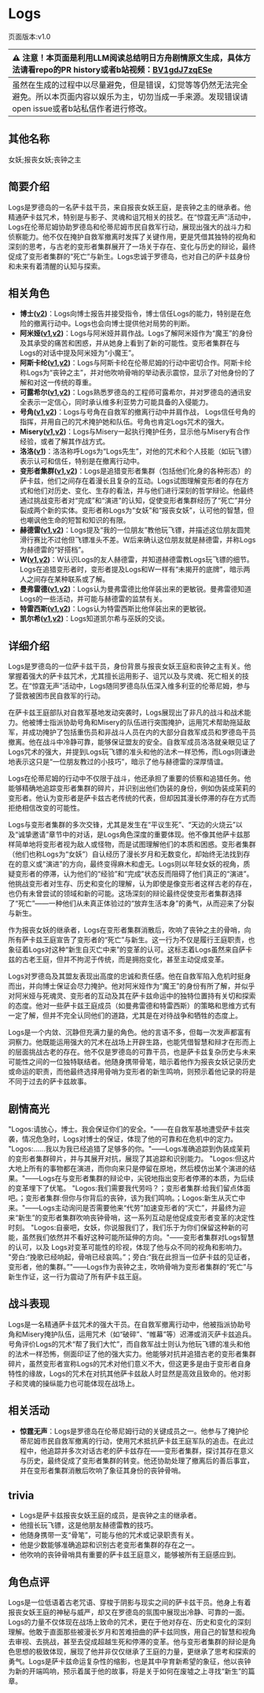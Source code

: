 # Logs
页面版本:v1.0
 

| :warning: 注意！本页面是利用LLM阅读总结明日方舟剧情原文生成，具体方法请看repo的PR history或者b站视频：[BV1gdJ7zqESe](https://www.bilibili.com/video/BV1gdJ7zqESe/)         |
|:----------------------------|
| 虽然在生成的过程中以尽量避免，但是错误，幻觉等等仍然无法完全避免。所以本页面内容以娱乐为主，切勿当成一手来源。发现错误请open issue或者b站私信作者进行修改。|



## 其他名称
女妖;报丧女妖;丧钟之主
## 简要介绍
Logs是罗德岛的一名萨卡兹干员，来自报丧女妖王庭，是丧钟之主的继承者。他精通萨卡兹咒术，特别是与影子、灵魂和诅咒相关的技艺。在“惊霆无声”活动中，Logs在伦蒂尼姆协助罗德岛和伦蒂尼姆市民自救军行动，展现出强大的战斗力和侦察能力。他不仅在掩护自救军撤离时发挥了关键作用，更是凭借其独特的视角和深刻的思考，与古老的变形者集群展开了一场关于存在、变化与历史的辩论，最终促成了变形者集群的“死亡”与新生。Logs忠诚于罗德岛，也对自己的萨卡兹身份和未来有着清醒的认知与探索。
## 相关角色
-   **博士([v2](../char_v3/extended_char_bo_shi.md))**：Logs向博士报告并接受指令，博士信任Logs的能力，特别是在危险的撤离行动中。Logs也会向博士提供他对局势的判断。
-   **阿米娅([v1](char_002_amiya.md),[v2](../char_v3/char_002_amiya.md))**：Logs与阿米娅并肩作战。Logs了解阿米娅作为“魔王”的身份及其承受的痛苦和困惑，并从她身上看到了新的可能性。变形者集群在与Logs的对话中提及阿米娅为“小魔王”。
-   **阿斯卡纶([v1](char_4132_ascln.md),[v2](../char_v3/char_4132_ascln.md))**：Logs与阿斯卡纶在伦蒂尼姆的行动中密切合作。阿斯卡纶称Logs为“丧钟之主”，并对他吹响骨哨的举动表示震惊，显示了对他身份的了解和对这一传统的尊重。
-   **可露希尔([v1](extended_char_ke_lu_xi_er.md),[v2](../char_v3/extended_char_ke_lu_xi_er.md))**：Logs熟悉罗德岛的工程师可露希尔，并对罗德岛的通讯安全表示一定信心，同时承认维多利亚势力可能具备的入侵能力。
-   **号角([v1](char_4039_horn.md),[v2](../char_v3/char_4039_horn.md))**：Logs与号角在自救军的撤离行动中并肩作战， Logs信任号角的指挥，并用自己的咒术掩护她和队伍。号角也肯定Logs咒术的强大。
-   **Misery([v1](char_615_acspec.md),[v2](../char_v3/char_615_acspec.md))**：Logs与Misery一起执行掩护任务，显示他与Misery有合作经验，或者了解其作战方式。
-   **洛洛([v1](char_4040_rockr.md))**：洛洛称呼Logs为“Logs先生”，对他的咒术和个人技能（如玩飞镖）表示认可和信任，特别是在撤离行动中。
-   **变形者集群([v1](extended_char_bian_xing_zhe_ji_qun.md),[v2](../char_v3/extended_char_bian_xing_zhe_ji_qun.md))**：Logs是追猎变形者集群（包括他们化身的各种形态）的萨卡兹，他们之间存在着漫长且复杂的互动。Logs试图理解变形者的存在方式和他们对历史、变化、生存的看法，并与他们进行深刻的哲学辩论。他最终通过挑战变形者对“完成”和“演进”的认知，促使变形者集群经历了“死亡”并分裂成两个新的实体。变形者称Logs为“女妖”和“报丧女妖”，认可他的智慧，但也嘲讽他生命的短暂和知识的有限。
-   **赫德雷([v1](char_4088_hodrer.md),[v2](../char_v3/char_4088_hodrer.md))**：Logs提及“我的一位朋友”教他玩飞镖，并描述这位朋友圆凳滑行赛比不过他但飞镖准头不差。W后来确认这位朋友就是赫德雷，并称Logs为赫德雷的“好搭档”。
-   **W([v1](char_113_cqbw.md),[v2](../char_v3/char_113_cqbw.md))**：W认识Logs的友人赫德雷，并知道赫德雷教Logs玩飞镖的细节。Logs在追猎变形者时，变形者提及Logs和W一样有“未揭开的底牌”，暗示两人之间存在某种联系或了解。
-   **曼弗雷德([v1](extended_char_man_fu_lei_de.md),[v2](../char_v3/extended_char_man_fu_lei_de.md))**：Logs认为曼弗雷德比他佯装出来的更敏锐。曼弗雷德知道Logs的一些活动，并可能与赫德雷的监禁有关。
-   **特雷西斯([v1](extended_char_te_lei_xi_si.md),[v2](../char_v3/extended_char_te_lei_xi_si.md))**：Logs认为特雷西斯比他佯装出来的更敏锐。
-   **凯尔希([v1](char_003_kalts.md),[v2](../char_v3/char_003_kalts.md))**：Logs知道凯尔希与巫妖的交谈。
## 详细介绍
Logs是罗德岛的一位萨卡兹干员，身份背景与报丧女妖王庭和丧钟之主有关。他掌握着强大的萨卡兹咒术，尤其擅长运用影子、诅咒以及与灵魂、死亡相关的技艺。在“惊霆无声”活动中，Logs随同罗德岛队伍深入维多利亚的伦蒂尼姆，参与了营救被困市民自救军的行动。

在萨卡兹王庭部队对自救军基地发动突袭时，Logs展现出了非凡的战斗和战术能力。他被博士指派协助号角和Misery的队伍进行突围掩护，运用咒术帮助拖延敌军，并成功掩护了包括重伤员和非战斗人员在内的大部分自救军成员和罗德岛干员撤离。他在战斗中冷静可靠，能够保证盟友的安全。自救军成员洛洛就亲眼见证了Logs咒术的强大，并提到Logs玩飞镖的准头和他的法术一样恐怖，而Logs则谦逊地表示这只是“一位朋友教过的小技巧”，暗示了他与赫德雷的深厚情谊。

 Logs在伦蒂尼姆的行动中不仅限于战斗，他还承担了重要的侦察和追猎任务。他能够精确地追踪变形者集群的碎片，并识别出他们伪装的身份，例如伪装成茉莉的变形者。他认为变形者是萨卡兹古老传统的代表，但却因其漫长停滞的存在方式而拒绝相信改变的可能性。

Logs与变形者集群的多次交锋，尤其是发生在“平议生死”、“天边的火烧云”以及“诚挚邀请”章节中的对话，是Logs角色深度的重要体现。他不像其他萨卡兹那样简单地将变形者视为敌人或怪物，而是试图理解他们的本质和困惑。变形者集群（他们也称Logs为“女妖”）自认经历了漫长岁月和无数变化，却始终无法找到存在的意义或“演进”的方向，最终变得麻木和虚无。Logs则以年轻女妖的视角，质疑变形者的停滞，认为他们的“经验”和“完成”状态反而阻碍了他们真正的“演进”。他挑战变形者对生存、历史和变化的理解，认为即使是像变形者这样古老的存在，也仍有未曾尝试的领域和新的可能。这场深刻的辩论最终促使变形者集群选择了“死亡”——一种他们从未真正体验过的“放弃生活本身”的勇气，从而迎来了分裂与新生。

作为报丧女妖的继承者，Logs在变形者集群消散后，吹响了丧钟之主的骨哨，向所有萨卡兹王庭宣告了变形者的“死亡”与新生。这一行为不仅是履行王庭职责，也象征着Logs对这种“新生自灭亡中来”的变革的认可。这标志着Logs虽然来自萨卡兹的古老王庭，但并不拘泥于传统，而是拥抱变化，甚至主动促成变革。

Logs对罗德岛及其盟友表现出高度的忠诚和责任感。他在自救军陷入危机时挺身而出，并向博士保证会尽力掩护。他对阿米娅作为“魔王”的身份有所了解，并似乎对阿米娅与死魂灵、变形者的互动及其在萨卡兹命运中的独特位置持有关切和探索的态度。他对一些萨卡兹王庭成员（如曼弗雷德和特雷西斯）的策略和思维方式有一定了解，但并不完全认同他们的道路，尤其是在对待战争和牺牲的态度上。

 Logs是一个内敛、沉静但充满力量的角色。他的言语不多，但每一次发声都富有洞察力。他既能运用强大的咒术在战场上开辟生路，也能凭借智慧和辩才在形而上的层面挑战古老的存在。他不仅是罗德岛的可靠干员，也是萨卡兹复杂历史与未来可能性之间的一位独特联结者。他随身携带骨笔，暗示着他作为报丧女妖记录历史或命运的职责，而他最终选择用骨哨为变形者的新生鸣响，则预示着他记录的将是不同于过去的萨卡兹故事。
## 剧情高光
"Logos:请放心，博士。我会保证你们的安全。"——在自救军基地遭受萨卡兹突袭，情况危急时，Logs对博士的保证，体现了他的可靠和在危机中的定力。
"Logos:......我以为我已经追猎了足够多的你。"——Logs准确追踪到伪装成茉莉的变形者集群碎片，并与其展开对抗，展现了其追踪和识别能力。
"Logos:但这片大地上所有的事物都在演进，而你向来只是停留在原地，然后模仿出某个演进的结果。"——Logs在与变形者集群的辩论中，尖锐地指出变形者停滞的本质，为后续的变革埋下了伏笔。
"Logos:我们需要我代劳吗？；变形者集群:给我们留点体面吧。；变形者集群:但你与你背后的丧钟，该为我们鸣响。；Logos:新生从灭亡中来。"——Logs主动询问是否需要他来“代劳”加速变形者的“灭亡”，并最终为迎来“新生”的变形者集群吹响丧钟骨哨，这一系列互动是他促成变形者变革的决定性时刻。
"Logos:自豪吧，女妖，你说服我们了，我们乐于为你们保留这种新的可能，虽然我们依然并不看好这种可能所延伸的方向。"——变形者集群对Logs智慧的认可，以及 Logs对变革可能性的珍视，体现了他与众不同的视角和影响力。
"旁白:“挽歌已经响起，骨哨已经哀鸣。”；旁白:“我在此担当一位萨卡兹的见证者，变形者，他的集群。”"——Logs作为丧钟之主，吹响骨哨为变形者集群的“死亡”与新生作证，这一行为震动了所有萨卡兹王庭。
## 战斗表现
Logs是一名精通萨卡兹咒术的强大干员。在自救军撤离行动中，他被指派协助号角和Misery掩护队伍，运用咒术（如“破碎”、“帷幕”等）迟滞或消灭萨卡兹追兵。号角评价Logs的咒术“帮了我们大忙”，而自救军战士则认为他玩飞镖的准头和他的法术一样恐怖，侧面印证了他的强大实力。他能够对抗并追猎古老的变形者集群碎片，虽然变形者宣称Logs的咒术对他们意义不大，但这更多是由于变形者自身特性的缘故，Logs的咒术在对抗其他萨卡兹敌人时显然是高效且致命的。他对影子和灵魂的操纵能力也可能体现在战场上。
## 相关活动
-   **惊霆无声**：Logs是罗德岛在伦蒂尼姆行动的关键成员之一。他参与了掩护伦蒂尼姆市民自救军撤离的行动，使用咒术抵抗萨卡兹王庭军队的追击。在此过程中，他追踪并多次对话古老的萨卡兹存在——变形者集群，探讨其存在意义与历史，最终促成了变形者集群的转变。他还协助处理了撤离后的善后事宜，并在变形者集群消散后吹响了象征其身份的丧钟骨哨。
## trivia
- Logs是萨卡兹报丧女妖王庭的成员，是丧钟之主的继承者。
- 他擅长玩飞镖，这是他朋友赫德雷教的技巧。
- 他随身携带一支“骨笔”，可能与他的咒术或记录职责有关。
- 他是少数能够准确追踪和识别古老变形者集群的存在之一。
- 他吹响的丧钟骨哨具有重要的萨卡兹王庭意义，能够被所有王庭感应到。
## 角色点评
Logs是一位低语着古老咒语、穿梭于阴影与现实之间的萨卡兹干员。他身上有着报丧女妖王庭的神秘与威严，却又在罗德岛的氛围中展现出冷静、可靠的一面。Logs的力量不仅体现在战场上致命的咒术，更在于他对存在、历史和变化的深刻理解。他敢于直面那些被漫长岁月和苦难扭曲的萨卡兹同族，用自己的智慧和视角去审视、去挑战，甚至去促成超越生死和停滞的变革。他与变形者集群的辩论是角色思想的极致体现，展现了他并非仅仅继承了王庭的力量，更继承了思考和探索的勇气。Logs是萨卡兹命运复杂性的缩影，也是其中孕育新希望的象征，他以丧钟为新的开端鸣响，预示着属于他的故事，将是关于如何在废墟之上寻找“新生”的篇章。